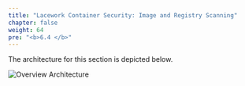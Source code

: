 ```yaml
---
title: "Lacework Container Security: Image and Registry Scanning"
chapter: false
weight: 64
pre: "<b>6.4 </b>"
---
```


The architecture for this section is depicted below.

![Overview Architecture](/images/eks-arch.png)
